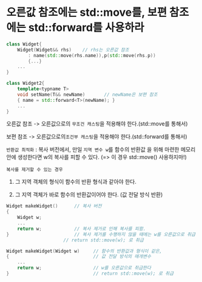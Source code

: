 # 오른값 참조에는 std::move를, 보편 참조에는 std::forward를 사용하라

```c++
class Widget{
    Widget(Widget&& rhs) 	// rhs는 오른값 참조
        : name(std::move(rhs.name)),p(std::move(rhs.p))
        {...}
    ...
}

class Widget2{
    template<typname T>
    void setName(T&& newName)		// newName은 보편 참조
    { name = std::forward<T>(newName); }
    ...
}
```

오른값 참조 -> 오른값으로의 `무조건 캐스팅`을 적용해야 한다.(std::move를 통해서)

보편 참조 -> 오른값으로의`조건부 캐스팅`을 적용해야 한다.(std::forward를 통해서)

`반환값 최적화` : 복사 버전에서, 만일 `지역 변수 w`를 함수의 반환값 을 위해 마련한 메모리 안에 생성한다면 w의 복사를 피할 수 있다. (=> 이 경우 std::move() 사용하지마!)

`복사를 제거할 수 있는 경우`

1)  그 지역 객체의 형식이 함수의 반환 형식과 같아야 한다.

2)  그 지역 객체가 바로 함수의 반환값이어야 한다.  (값 전달 방식 반환)

   

   ```c++
   Widget makeWidget()		// 복사 버전
   {
       Widget w;
       ...
       return w;			// 복사 제거로 인해 복사를 피함.
   }						// 복사 제거를 수행하지 않을 때에는 w를 오른값으로 취급
   						// return std::move(w); 로 취급
   ```

```c++
Widget makeWidget(Widget w)		// 함수의 반환값과 형식이 같은,
{								// 값 전달 방식의 매개변수
    ...
    return w;					// w를 오른값으로 취급한다
}								// return std::move(w); 로 취급
```

